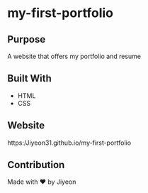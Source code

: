 # my-first-portfolio

## Purpose
A website that offers my portfolio and resume

## Built With
* HTML
* CSS

## Website
https:/Jiyeon31.github.io/my-first-portfolio

## Contribution
Made with ❤️ by Jiyeon
